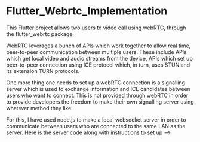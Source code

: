 # Flutter_Webrtc_Implementation
This Flutter project allows two users to video call using webRTC, through the flutter_webrtc package.

WebRTC leverages a bunch of APIs which work together to allow real time, peer-to-peer communication between multiple users. These include APIs which get local video and audio streams from the device, APIs which set up peer-to-peer connection using ICE protocol which, in turn, uses STUN and its extension TURN protocols. 

One more thing one needs to set up a webRTC connection is a signalling server which is used to exchange information and ICE candidates between users who want to connect. This is not provided through webRTC in order to provide developers the freedom to make their own signalling server using whatever method they like.

For this, I have used node.js to make a local websocket server in order to communicate between users who are connected to the same LAN as the server.
Here is the server code along with instructions to set up --> 

